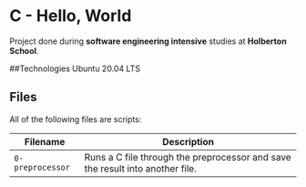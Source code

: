 # C - Hello, World
Project done during **software engineering intensive** studies at **Holberton School**.
 
##Technologies
Ubuntu 20.04 LTS


## Files
All of the following files are scripts:

|Filename| Description |
| --- | --- |
|`0-preprocessor`| Runs a C file through the preprocessor and save the result into another file.|
